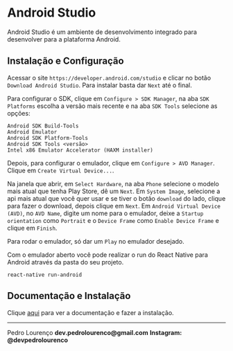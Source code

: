 # Android Studio

Android Studio é um ambiente de desenvolvimento integrado para desenvolver para a plataforma Android.

## Instalação e Configuração

Acessar o site `https://developer.android.com/studio` e clicar no botão `Download Android Studio`. Para instalar basta dar `Next` até o final.  

Para configurar o SDK, clique em `Configure > SDK Manager`, na aba `SDK Platforms` escolha a versão mais recente e na aba `SDK Tools` selecione as opções:  

```
Android SDK Build-Tools
Android Emulator
Android SDK Platform-Tools
Android SDK Tools <versão>
Intel x86 Emulator Accelerator (HAXM installer)
```

Depois, para configurar o emulador, clique em `Configure > AVD Manager`. Clique em `Create Virtual Device...`.  

Na janela que abrir, em `Select Hardware`, na aba `Phone` selecione o modelo mais atual que tenha Play Store, dê um `Next`. Em `System Image`, selecione a api mais atual que você quer usar e se tiver o botão `download` do lado, clique para fazer o download, depois clique em `Next`. Em `Android Virtual Device (AVD)`, no `AVD Name`, digite um nome para o emulador, deixe a `Startup orientation` como `Portrait` e o `Device Frame` como `Enable Device Frame` e clique em `Finish`.  

Para rodar o emulador, só dar um `Play` no emulador desejado.  

Com o emulador aberto você pode realizar o run do React Native para Android através da pasta do seu projeto.  

```
react-native run-android
```

## Documentação e Instalação

Clique [aqui](https://developer.android.com/studio) para ver a documentação e fazer a instalação.

<hr>
<stong>Pedro Lourenço</strong>
<Strong>dev.pedrolourenco@gmail.com</strong>
<Strong>Instagram: @devpedrolourenco</strong>